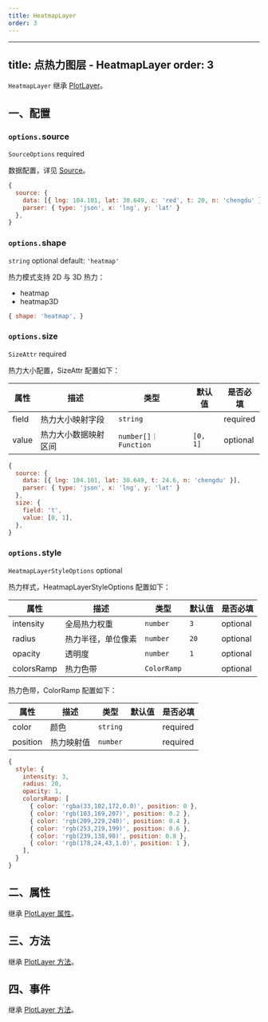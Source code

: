 ```yaml
---
title: HeatmapLayer
order: 3
---
```


---
title: 点热力图层 - HeatmapLayer
order: 3
---

`HeatmapLayer` 继承 [PlotLayer](/zh/docs/map-api/layers/plot-layer)。

## 一、配置

### `options.`source

`SourceOptions` required

数据配置，详见 [Source](/zh/docs/map-api/source)。

```js
{
  source: {
    data: [{ lng: 104.101, lat: 30.649, c: 'red', t: 20, n: 'chengdu' }],
    parser: { type: 'json', x: 'lng', y: 'lat' }
  },
}
```


### `options.`shape

`string` optional default: `'heatmap'`

热力模式支持 2D 与 3D 热力：

*   heatmap
*   heatmap3D

```js
{ shape: 'heatmap', }
```


### `options.`size

`SizeAttr` required

热力大小配置，SizeAttr 配置如下：

| 属性  | 描述                 | 类型                 | 默认值   | 是否必填 |
| ----- | -------------------- | -------------------- | -------- | -------- |
| field | 热力大小映射字段     | `string`             |          | required |
| value | 热力大小数据映射区间 | `number[]｜Function` | `[0, 1]` | optional |

```js
{
  source: {
    data: [{ lng: 104.101, lat: 30.649, t: 24.6, n: 'chengdu' }],
    parser: { type: 'json', x: 'lng', y: 'lat' }
  },
  size: {
    field: 't',
    value: [0, 1],
  },
}
```


### `options.`style

`HeatmapLayerStyleOptions` optional

热力样式，HeatmapLayerStyleOptions 配置如下：

| 属性       | 描述               | 类型        | 默认值 | 是否必填 |
| ---------- | ------------------ | ----------- | ------ | -------- |
| intensity  | 全局热力权重       | `number`    | `3`    | optional |
| radius     | 热力半径，单位像素 | `number`    | `20`   | optional |
| opacity    | 透明度             | `number`    | `1`    | optional |
| colorsRamp | 热力色带           | `ColorRamp` |        | optional |

热力色带，ColorRamp 配置如下：

| 属性     | 描述       | 类型     | 默认值 | 是否必填 |
| -------- | ---------- | -------- | ------ | -------- |
| color    | 颜色       | `string` |        | required |
| position | 热力映射值 | `number` |        | required |

```js
{
  style: {
    intensity: 3,
    radius: 20,
    opacity: 1,
    colorsRamp: [
      { color: 'rgba(33,102,172,0.0)', position: 0 },
      { color: 'rgb(103,169,207)', position: 0.2 },
      { color: 'rgb(209,229,240)', position: 0.4 },
      { color: 'rgb(253,219,199)', position: 0.6 },
      { color: 'rgb(239,138,98)', position: 0.8 },
      { color: 'rgb(178,24,43,1.0)', position: 1 },
    ],
  }
}
```


## 二、属性

继承 [PlotLayer 属性](/zh/docs/map-api/layers/plot-layer#二、属性)。

## 三、方法

继承 [PlotLayer 方法](/zh/docs/map-api/layers/plot-layer#三、方法)。

## 四、事件

继承 [PlotLayer 方法](/zh/docs/map-api/layers/plot-layer#四、事件)。
